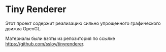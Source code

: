 # Tiny Renderer

Этот проект содержит реализацию сильно упрощенного графического движка OpenGL.

Материалы были взяты из репозитория по ссылке https://github.com/ssloy/tinyrenderer.
